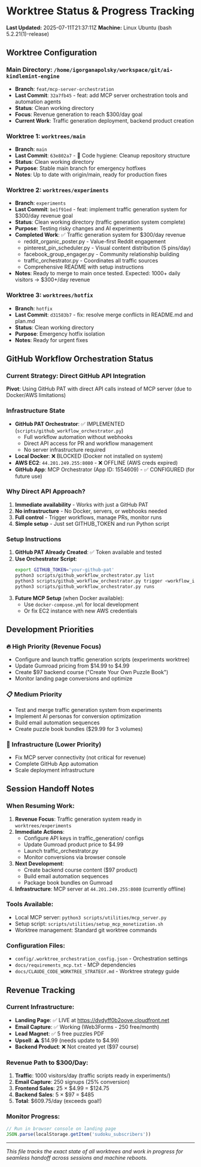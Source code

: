 # Worktree Status & Progress Tracking

**Last Updated:** 2025-07-11T21:37:11Z
**Machine:** Linux Ubuntu (bash 5.2.21(1)-release)

## Worktree Configuration

### Main Directory: `/home/igorganapolsky/workspace/git/ai-kindlemint-engine`
- **Branch**: `feat/mcp-server-orchestration`
- **Last Commit**: `32a7fb45` - feat: add MCP server orchestration tools and automation agents
- **Status**: Clean working directory
- **Focus**: Revenue generation to reach $300/day goal
- **Current Work**: Traffic generation deployment, backend product creation

### Worktree 1: `worktrees/main`
- **Branch**: `main`
- **Last Commit**: `63e802a7` - 🧹 Code hygiene: Cleanup repository structure
- **Status**: Clean working directory
- **Purpose**: Stable main branch for emergency hotfixes
- **Notes**: Up to date with origin/main, ready for production fixes

### Worktree 2: `worktrees/experiments`
- **Branch**: `experiments`
- **Last Commit**: `be1f91ed` - feat: implement traffic generation system for $300/day revenue goal
- **Status**: Clean working directory (traffic generation system complete)
- **Purpose**: Testing risky changes and AI experiments
- **Completed Work**: ✅ Traffic generation system for $300/day revenue
  - reddit_organic_poster.py - Value-first Reddit engagement
  - pinterest_pin_scheduler.py - Visual content distribution (5 pins/day)
  - facebook_group_engager.py - Community relationship building
  - traffic_orchestrator.py - Coordinates all traffic sources
  - Comprehensive README with setup instructions
- **Notes**: Ready to merge to main once tested. Expected: 1000+ daily visitors → $300+/day revenue

### Worktree 3: `worktrees/hotfix`
- **Branch**: `hotfix`
- **Last Commit**: `d31583b7` - fix: resolve merge conflicts in README.md and plan.md
- **Status**: Clean working directory
- **Purpose**: Emergency hotfix isolation
- **Notes**: Ready for urgent fixes

## GitHub Workflow Orchestration Status

### Current Strategy: Direct GitHub API Integration
**Pivot**: Using GitHub PAT with direct API calls instead of MCP server (due to Docker/AWS limitations)

### Infrastructure State
- **GitHub PAT Orchestrator**: ✅ IMPLEMENTED (`scripts/github_workflow_orchestrator.py`)
  - Full workflow automation without webhooks
  - Direct API access for PR and workflow management
  - No server infrastructure required
- **Local Docker**: ❌ BLOCKED (Docker not installed on system)
- **AWS EC2**: `44.201.249.255:8080` - ❌ OFFLINE (AWS creds expired)
- **GitHub App**: MCP Orchestrator (App ID: 1554609) - ✅ CONFIGURED (for future use)

### Why Direct API Approach?
1. **Immediate availability** - Works with just a GitHub PAT
2. **No infrastructure** - No Docker, servers, or webhooks needed
3. **Full control** - Trigger workflows, manage PRs, monitor runs
4. **Simple setup** - Just set GITHUB_TOKEN and run Python script

### Setup Instructions
1. **GitHub PAT Already Created**: ✅ Token available and tested
2. **Use Orchestrator Script**:
   ```bash
   export GITHUB_TOKEN='your-github-pat'
   python3 scripts/github_workflow_orchestrator.py list
   python3 scripts/github_workflow_orchestrator.py trigger <workflow_id>
   python3 scripts/github_workflow_orchestrator.py runs
   ```
3. **Future MCP Setup** (when Docker available):
   - Use `docker-compose.yml` for local development
   - Or fix EC2 instance with new AWS credentials

## Development Priorities

### 🔥 High Priority (Revenue Focus)
- Configure and launch traffic generation scripts (experiments worktree)
- Update Gumroad pricing from $14.99 to $4.99
- Create $97 backend course ("Create Your Own Puzzle Book")
- Monitor landing page conversions and optimize

### 📋 Medium Priority
- Test and merge traffic generation system from experiments
- Implement AI personas for conversion optimization
- Build email automation sequences
- Create puzzle book bundles ($29.99 for 3 volumes)

### 🔧 Infrastructure (Lower Priority)
- Fix MCP server connectivity (not critical for revenue)
- Complete GitHub App automation
- Scale deployment infrastructure

## Session Handoff Notes

### When Resuming Work:
1. **Revenue Focus**: Traffic generation system ready in `worktrees/experiments`
2. **Immediate Actions**:
   - Configure API keys in traffic_generation/ configs
   - Update Gumroad product price to $4.99
   - Launch traffic_orchestrator.py
   - Monitor conversions via browser console
3. **Next Development**:
   - Create backend course content ($97 product)
   - Build email automation sequences
   - Package book bundles on Gumroad
4. **Infrastructure**: MCP server at `44.201.249.255:8080` (currently offline)

### Tools Available:
- Local MCP server: `python3 scripts/utilities/mcp_server.py`
- Setup script: `scripts/utilities/setup_mcp_monetization.sh`
- Worktree management: Standard git worktree commands

### Configuration Files:
- `config/.worktree_orchestration_config.json` - Orchestration settings
- `docs/requirements_mcp.txt` - MCP dependencies
- `docs/CLAUDE_CODE_WORKTREE_STRATEGY.md` - Worktree strategy guide

## Revenue Tracking

### Current Infrastructure:
- **Landing Page**: ✅ LIVE at https://dvdyff0b2oove.cloudfront.net
- **Email Capture**: ✅ Working (Web3Forms - 250 free/month)
- **Lead Magnet**: ✅ 5 free puzzles PDF
- **Upsell**: ⚠️ $14.99 (needs update to $4.99)
- **Backend Product**: ❌ Not created yet ($97 course)

### Revenue Path to $300/Day:
1. **Traffic**: 1000 visitors/day (traffic scripts ready in experiments/)
2. **Email Capture**: 250 signups (25% conversion)
3. **Frontend Sales**: 25 × $4.99 = $124.75
4. **Backend Sales**: 5 × $97 = $485
5. **Total**: $609.75/day (exceeds goal!)

### Monitor Progress:
```javascript
// Run in browser console on landing page
JSON.parse(localStorage.getItem('sudoku_subscribers'))
```

---
*This file tracks the exact state of all worktrees and work in progress for seamless handoff across sessions and machine reboots.*
